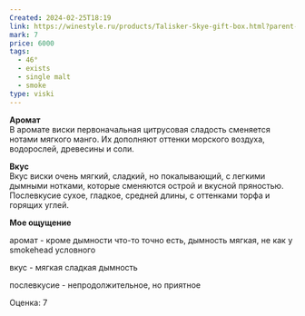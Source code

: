 ```yaml
---
Created: 2024-02-25T18:19
link: https://winestyle.ru/products/Talisker-Skye-gift-box.html?parent-baobab-id=lsz2wiwyxg
mark: 7
price: 6000
tags:
  - 46°
  - exists
  - single malt
  - smoke
type: viski
---
```

**Аромат**  
В аромате виски первоначальная цитрусовая сладость сменяется нотами мягкого манго. Их дополняют оттенки морского воздуха, водорослей, древесины и соли.  

  

**Вкус**  
Вкус виски очень мягкий, сладкий, но покалывающий, с легкими дымными нотками, которые сменяются острой и вкусной пряностью. Послевкусие сухое, гладкое, средней длины, с оттенками торфа и горящих углей.  

  

**Мое ощущение**

аромат - кроме дымности что-то точно есть, дымность мягкая, не как у smokehead условного

вкус - мягкая сладкая дымность

послевкусие - непродолжительное, но приятное

  

Оценка: 7